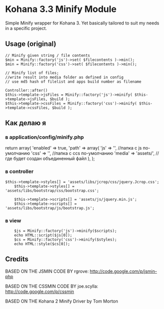 # Kohana 3.3 Minify Module 

Simple Minify wrapper for Kohana 3. Yet basically tailored to suit my needs in a specific project.

## Usage (original)

    // Minify given string / file contents
    $min = Minify::factory('js')->set( $filecontents )->min();
    $min = Minify::factory('css')->set( $filecontents )->min(); 

    // Minify list of files; 
	//write result into media folder as defined in config
	// use md5 hash of filelist and apps build number as filename
	
    Controller::after()  
    $this->template->jsFiles = Minify::factory('js')->minify( $this->template->jsFiles, $build );
    $this->template->cssFiles = Minify::factory('css')->minify( $this->template->cssFiles, $build );
    
## Как делаю я
### в application/config/minify.php
return array(
	'enabled' => true,
	'path' => array(
		'js'  	=> '',  	//папка с js по-умолчанию
		'css' 	=> '',		//папка с ccs по-умолчанию
		'media' => 'assets/',	// где будет создан объединенный файл
	), 
);
### в controller
	$this->template->styles[] = 'assets/libs/jcrop/css/jquery.Jcrop.css';
        $this->template->styles[] = 'assets/libs/bootstrap/css/bootstrap.css';
        
        $this->template->scripts[] = 'assets/js/jquery.min.js';
        $this->template->scripts[] = 'assets/libs/bootstrap/js/bootstrap.js';
        
### в view
        $js = Minify::factory('js')->minify($scripts);
        echo HTML::script($js[0]);
        $cs = Minify::factory('css')->minify($styles);
        echo HTML::style($cs[0]);

## Credits

BASED ON THE JSMIN CODE BY rgrove: http://code.google.com/p/jsmin-php 

BASED ON THE CSSMIN CODE BY joe.scylla: http://code.google.com/p/cssmin

BASED ON THE Kohana 2 Minify Driver by Tom Morton 
